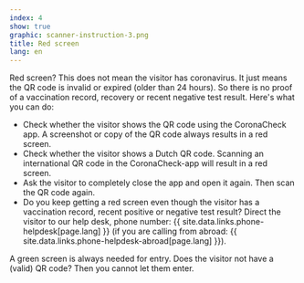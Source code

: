 ```yaml
---
index: 4
show: true
graphic: scanner-instruction-3.png
title: Red screen
lang: en
---
```

Red screen? This does not mean the visitor has coronavirus. It just means the QR code is invalid or expired (older than 24 hours). So there is no proof of a  vaccination record, recovery or recent negative test result. Here's what you can do:

- Check whether the visitor shows the QR code using the CoronaCheck app. A screenshot or copy of the QR code always results in a red screen.
- Check whether the visitor shows a Dutch QR code. Scanning an international QR code in the CoronaCheck-app will result in a red screen.
- Ask the visitor to completely close the app and open it again. Then scan the QR code again. 
- Do you keep getting a red screen even though the visitor has a vaccination record, recent positive or negative test result? Direct the visitor to our help desk, phone number: {{ site.data.links.phone-helpdesk[page.lang] }} (if you are calling from abroad: {{ site.data.links.phone-helpdesk-abroad[page.lang] }}). 

A green screen is always needed for entry. Does the visitor not have a (valid) QR code? Then you cannot let them enter. 
